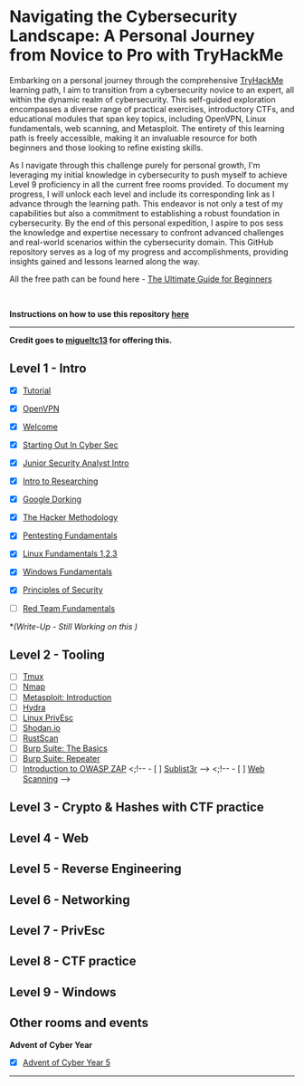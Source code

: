 # Navigating the Cybersecurity Landscape: A Personal Journey from Novice to Pro with TryHackMe 

Embarking on a personal journey through the comprehensive  [TryHackMe](https://tryhackme.com ) learning path, I aim to transition from a cybersecurity novice to an expert, all within the dynamic realm of cybersecurity. This self-guided exploration encompasses a diverse range of practical exercises, introductory CTFs, and educational modules that span key topics, including OpenVPN, Linux fundamentals, web scanning, and Metasploit. The entirety of this learning path is freely accessible, making it an invaluable  resource for both beginners and those looking to refine existing skills. 

As I navigate through this challenge purely for personal growth, I'm leveraging my initial knowledge in cybersecurity to push myself to achieve Level 9 proficiency in all the current free rooms provided. To document my progress, I will unlock each level and include its corresponding link as I advance through the learning path. This endeavor is not only a test of my capabilities but also a commitment to establishing a robust foundation in cybersecurity. By the end of this personal expedition, I aspire to pos sess the knowledge and expertise necessary to confront advanced challenges and real-world scenarios within the cybersecurity domain. This GitHub repository serves as a log of my progress and accomplishments, providing insights gained and lessons learned along the way. 

All the free path can be found here - [The Ultimate Guide for Beginners](https://tryhackme.com/r/resources/blog/free_path) 

<br>

**Instructions on how to use this repository [here](/INSTRUCTIONS.md)** 

---
**Credit goes to [migueltc13](https://github.com/migueltc13) for offering this.** 

## Level 1 - Intro
- [x] [Tutorial](https://tryhackme.com/room/tutorial) 
- [x] [OpenVPN](https://tryhackme.com/room/openvpn) 
- [x] [Welcome](https://tryhackme.com/jr/welcome) 
- [x] [Starting Out In Cyber Sec](https://tryhackme.com/room/startingoutincybersec) 
- [x] [Junior Security Analyst Intro](https://tryhackme.com/room/jrsecanalystintrouxo) 
- [x] [Intro to Researching](https://tryhackme.com/room/introtoresearch) 
- [x] [Google Dorking](https://tryhackme.com/room/googledorking) 
- [x] [The Hacker Methodology](https://tryhackme.com/room/hackermethodology) 
- [x] [Pentesting Fundamentals](https://tryhackme.com/room/pentestingfundamentals) 
- [x] [Linux Fundamentals 1,2,3](https://tryhackme.com/module/linux-fundamentals) 
- [x] [Windows Fundamentals](https://tryhackme.com/module/windows-fundamentals) 
- [x] [Principles of Security](https://tryhackme.com/room/principlesofsecurity) 
- [ ] [Red Team Fundamentals](https://tryhackme.com/room/redteamfundamentals) 


**(Write-Up - *Still Working on this <!--[Click here](write-ups/level1/Welcome)-->)** 
<!--
**Introductory CTFs to get your feet wet** 
- [ ] [OHsint](https://tryhackme.com/room/ohsint) 
-->
## Level 2 - Tooling

- [ ] [Tmux](https://tryhackme.com/room/rptmux) 
- [ ] [Nmap](https://tryhackme.com/room/furthernmap) 
- [ ] [Metasploit: Introduction](https://tryhackme.com/room/metasploitintro) 
- [ ] [Hydra](https://tryhackme.com/room/hydra) 
- [ ] [Linux PrivEsc](https://tryhackme.com/room/linuxprivesc) 
- [ ] [Shodan.io](https://tryhackme.com/room/shodan) 
- [ ] [RustScan](https://tryhackme.com/room/rustscan)  
- [ ] [Burp Suite: The Basics](https://tryhackme.com/room/burpsuitebasics) 
- [ ] [Burp Suite: Repeater](https://tryhackme.com/room/burpsuiterepeater) 
- [ ] [Introduction to OWASP ZAP](https://tryhackme.com/room/learnowaspzap) 
<;!-- - [ ] [Sublist3r](https://tryhackme.com/room/rpsublist3r) --&gt; 
<;!-- - [ ] [Web Scanning](https://tryhackme.com/room/rpwebscanning) --&gt; 

<!--
(write-up [here](write-ups/level2/RustScan))
(write-up [here](write-ups/level2/Linux%20PrivEsc)) 
-->
<!--
**More introductory CTFs** 

- [ ] [Vulnversity](https://tryhackme.com/room/vulnversity) (write-up [here](write-ups/level2/Vulnversity)) 
- [ ] [Blue](https://tryhackme.com/room/blue) 
- [ ] [Simple CTF](https://tryhackme.com/room/easyctf) (write-up [here](write-ups/level2/Simple%20CTF)) 
- [ ] [Bounty Hacker](https://tryhackme.com/room/cowboyhacker) (write-up [here](write-ups/level2/Bounty%20Hacker)) 
- [ ] [Brute It](https://tryhackme.com/room/bruteit) 
- [ ] [Fowsniff CTF](https://tryhackme.com/room/ctf)
-->
## Level 3 - Crypto & Hashes with CTF practice
<!--
- [ ] [Crack the hash](https://tryhackme.com/room/crackthehash)
- [ ] [Agent Sudo](https://tryhackme.com/room/agentsudoctf)
- [ ] [The Cod Caper](https://tryhackme.com/room/thecodcaper)
- [ ] [Ice](https://tryhackme.com/room/ice)
- [ ] [Lazy Admin](https://tryhackme.com/room/lazyadmin) (write-up [here](write-ups/level3/Lazy%20Admin))
- [ ] [Basic Pentesting](https://tryhackme.com/room/basicpentestingjt)
-->
## Level 4 - Web
<!--
- [ ] [Walking An Application](https://tryhackme.com/room/walkinganapplication)
- [ ] [OWASP Top 10](https://tryhackme.com/room/owasptop10)
- [ ] [OWASP Top 10 - 2021](https://tryhackme.com/room/owasptop102021)
- [ ] [OWASP Juice Shop](https://tryhackme.com/room/owaspjuiceshop)
- [ ] [Ignite](https://tryhackme.com/room/ignite)
- [ ] [Overpass](https://tryhackme.com/room/overpass)
- [ ] [DevelPy](https://tryhackme.com/room/bsidesgtdevelpy)
- [ ] [Jack of all trades](https://tryhackme.com/room/jackofalltrades)
- [ ] [Bolt](https://tryhackme.com/room/bolt)
- [ ] [SQL Injection](https://tryhackme.com/room/sqlinjectionlm)
-->
## Level 5 - Reverse Engineering
<!--
- [ ] [Intro to x86 64](https://tryhackme.com/room/introtox8664)
- [ ] [CC Ghidra](https://tryhackme.com/room/ccghidra)
- [ ] [CC Radare2](https://tryhackme.com/room/ccradare2)
- [ ] [CC Steganography](https://tryhackme.com/room/ccstego)
- [ ] [Reverse Engineering](https://tryhackme.com/room/reverseengineering)
-->
<!--
- [ ] [Reversing ELF](https://tryhackme.com/room/reverselfiles)
- [ ] [Dumping Router Firmware](https://tryhackme.com/room/rfirmware)
- [ ] [Brainpam 1](https://tryhackme.com/room/brainpan)
-->
## Level 6 - Networking
<!--
- [ ] [Introduction to Networking](https://tryhackme.com/room/introtonetworking)
- [ ] [Intro to LAN](https://tryhackme.com/room/introtolan)
- [ ] [HTTP in detail](https://tryhackme.com/room/httpindetail)
- [ ] [DNS in detail](https://tryhackme.com/room/dnsindetail)
- [ ] [Smag Grotto](https://tryhackme.com/room/smaggrotto)
- [ ] [Overpass 2 - Hacked](https://tryhackme.com/room/overpass2hacked)
-->
## Level 7 - PrivEsc
<!--
- [ ] [Sudo Security Bypass](https://tryhackme.com/room/sudovulnsbypass)
- [ ] [Sudo Buffer Overflow](https://tryhackme.com/room/sudovulnsbof)
- [ ] [Windows Privesc](https://tryhackme.com/room/windows10privesc)
- [ ] [Windows Privesc Arena](https://tryhackme.com/room/windowsprivescarena)
- [ ] [Linux Privesc Arena](https://tryhackme.com/room/linuxprivescarena)
- [ ] [Linux Privilege Escalation](https://tryhackme.com/room/linprivesc)
- [ ] [Blaster](https://tryhackme.com/room/blaster)
- [ ] [Ignite](https://tryhackme.com/room/ignite)
- [ ] [Kenobi](https://tryhackme.com/room/kenobi)
- [ ] [c4ptur3-th3-fl4g](https://tryhackme.com/room/c4ptur3th3fl4g)
- [ ] [Pickle Rick](https://tryhackme.com/room/picklerick) (write-up [here](write-ups/level7/Pickle%20Rick))
- [ ] [Overpass 3 - Hosting](https://tryhackme.com/room/overpass3hosting)
-->
## Level 8 - CTF practice
<!--
- [ ] [Post Exploitation Basics](https://tryhackme.com/room/postexploit)
- [ ] [Dogcat](https://tryhackme.com/room/dogcat)
- [ ] [LFI basics](https://tryhackme.com/room/lfibasics)
- [ ] [Buffer Overflow Prep](https://tryhackme.com/room/bufferoverflowprep)
- [ ] [Break out the cage](https://tryhackme.com/room/breakoutthecage1)
- [ ] [Lian Yu](https://tryhackme.com/room/lianyu) (write-up [here](write-ups/level8/Lian%20Yu))
- [ ] [Year of the Rabbit](https://tryhackme.com/room/yearoftherabbit)
- [ ] [Mr Robot CTF](https://tryhackme.com/room/mrrobot)
- [ ] [Internal](https://tryhackme.com/room/internal)
-->
## Level 9 - Windows
<!--
- [ ] [Active Directory Basics](https://tryhackme.com/room/winadbasics)
- [ ] [Attacktive Directory](https://tryhackme.com/room/attacktivedirectory)
- [ ] [Retro](https://tryhackme.com/room/retro)
- [ ] [Blue Print](https://tryhackme.com/room/blueprint)
- [ ] [Anthem](https://tryhackme.com/room/anthem)
- [ ] [Relevant](https://tryhackme.com/room/relevant)
-->
## Other rooms and events
<!-- - [ ] [Crash Course Pentesting](https://tryhackme.com/room/ccpentesting) / Private -->
**Advent of Cyber Year**
<!--
- [ ] [Advent of Cyber Year 1](https://tryhackme.com/room/25daysofchristmas)
- [ ] [Advent of Cyber Year 2](https://tryhackme.com/room/adventofcyber2)
- [ ] [Advent of Cyber Year 3](https://tryhackme.com/room/adventofcyber3)
- [ ] [Advent of Cyber Year 4](https://tryhackme.com/room/adventofcyber4)
-->
- [x] [Advent of Cyber Year 5](https://tryhackme.com/room/adventofcyber2023)
---

<!--
### Completed the above? You can:
- Subscribe to TryHackMe to get paths featuring subscriber-only rooms.
- New challenge rooms are released weekly, have a go at them before the write-ups come out!
- Keep a list of engaging CTFs and do them.
- Sign up to other platforms such as [CTF time](https://ctftime.org/) and take part in competitive CTFs.
- Start a blog with writeups of new rooms.
- Create your challenge rooms for TryHackMe.
- Did you like reverse engineering? How about Windows? Or perhaps PrivEsc? You can specialize in one area if you like it. Just search for rooms with that on TryHackMe, or ask in the Discord/Forums/Sub-reddit "I liked X and want to do more".
-->
